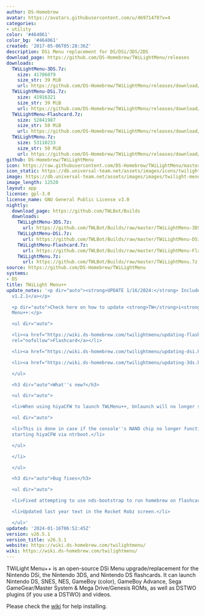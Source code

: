 ```yaml
---
author: DS-Homebrew
avatar: https://avatars.githubusercontent.com/u/46971470?v=4
categories:
- utility
color: '#464061'
color_bg: '#464061'
created: '2017-05-06T05:28:36Z'
description: DSi Menu replacement for DS/DSi/3DS/2DS
download_page: https://github.com/DS-Homebrew/TWiLightMenu/releases
downloads:
  TWiLightMenu-3DS.7z:
    size: 41786079
    size_str: 39 MiB
    url: https://github.com/DS-Homebrew/TWiLightMenu/releases/download/v26.5.1/TWiLightMenu-3DS.7z
  TWiLightMenu-DSi.7z:
    size: 41916321
    size_str: 39 MiB
    url: https://github.com/DS-Homebrew/TWiLightMenu/releases/download/v26.5.1/TWiLightMenu-DSi.7z
  TWiLightMenu-Flashcard.7z:
    size: 52841987
    size_str: 50 MiB
    url: https://github.com/DS-Homebrew/TWiLightMenu/releases/download/v26.5.1/TWiLightMenu-Flashcard.7z
  TWiLightMenu.7z:
    size: 53110233
    size_str: 50 MiB
    url: https://github.com/DS-Homebrew/TWiLightMenu/releases/download/v26.5.1/TWiLightMenu.7z
github: DS-Homebrew/TWiLightMenu
icon: https://raw.githubusercontent.com/DS-Homebrew/TWiLightMenu/master/booter/Twilight%2B%2B-animated%20icon-fix.gif
icon_static: https://db.universal-team.net/assets/images/icons/twilight-menu.png
image: https://db.universal-team.net/assets/images/images/twilight-menu.png
image_length: 12520
layout: app
license: gpl-3.0
license_name: GNU General Public License v3.0
nightly:
  download_page: https://github.com/TWLBot/Builds
  downloads:
    TWiLightMenu-3DS.7z:
      url: https://github.com/TWLBot/Builds/raw/master/TWiLightMenu-3DS.7z
    TWiLightMenu-DSi.7z:
      url: https://github.com/TWLBot/Builds/raw/master/TWiLightMenu-DSi.7z
    TWiLightMenu-Flashcard.7z:
      url: https://github.com/TWLBot/Builds/raw/master/TWiLightMenu-Flashcard.7z
    TWiLightMenu.7z:
      url: https://github.com/TWLBot/Builds/raw/master/TWiLightMenu.7z
source: https://github.com/DS-Homebrew/TWiLightMenu
systems:
- DS
title: TWiLight Menu++
update_notes: '<p dir="auto"><strong>UPDATE 1/16/2024:</strong> Includes <a href="https://github.com/DS-Homebrew/nds-bootstrap/releases/tag/v1.2.1">nds-bootstrap
  v1.2.1</a></p>

  <p dir="auto">Check here on how to update <strong>TW</strong>i<strong>L</strong>ight
  Menu++:</p>

  <ul dir="auto">

  <li><a href="https://wiki.ds-homebrew.com/twilightmenu/updating-flashcard.html"
  rel="nofollow">Flashcard</a></li>

  <li><a href="https://wiki.ds-homebrew.com/twilightmenu/updating-dsi.html" rel="nofollow">DSi</a></li>

  <li><a href="https://wiki.ds-homebrew.com/twilightmenu/updating-3ds.html" rel="nofollow">3DS</a></li>

  </ul>

  <h3 dir="auto">What''s new?</h3>

  <ul dir="auto">

  <li>When using hiyaCFW to launch TWLMenu++, Unlaunch will no longer start it.

  <ul dir="auto">

  <li>This is done in case if the console''s NAND chip no longer functions and you''re
  starting hiyaCFW via ntrboot.</li>

  </ul>

  </li>

  </ul>

  <h3 dir="auto">Bug fixes</h3>

  <ul dir="auto">

  <li>Fixed attempting to use nds-bootstrap to run homebrew on flashcards.</li>

  <li>Updated last year text in the Rocket Robz screen.</li>

  </ul>'
updated: '2024-01-16T06:52:45Z'
version: v26.5.1
version_title: v26.5.1
website: https://wiki.ds-homebrew.com/twilightmenu/
wiki: https://wiki.ds-homebrew.com/twilightmenu/
---
```

TWiLight Menu++ is an open-source DSi Menu upgrade/replacement for the Nintendo DSi, the Nintendo 3DS, and Nintendo DS flashcards. It can launch Nintendo DS, SNES, NES, GameBoy (color), GameBoy Advance, Sega GameGear/Master System & Mega Drive/Genesis ROMs, as well as DSTWO plugins (if you use a DSTWO) and videos.

Please check the [wiki](https://wiki.ds-homebrew.com/twilightmenu/) for help installing.